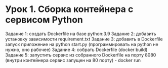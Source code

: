 # Урок 1. Сборка контейнера с сервисом Python

Задание 1: создать Dockerfile на базе python:3.9
Задание 2: добавить установку зависимости requirement.txt
Задание 3: добавить в Dockerfile запуск приложение на python start.py  (программировать на python не нужно, оно рабочее)
Задание 4: собрать  Dockerfile (docker build)
Задание 5: запустить сервис из собранного Dockerfile на порту 8080 (внутри контейнера сервис запущен на 80 порту) - docker run